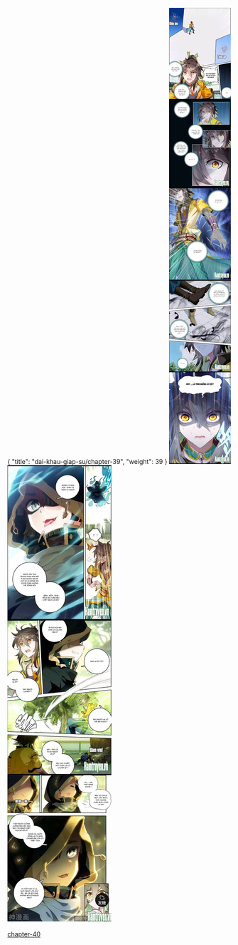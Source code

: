 { "title": "dai-khau-giap-su/chapter-39", "weight": 39 }
<img src="dai-khau-giap-su_0039_01-79168778de2c5ae385c307f8ab87eccd.webp" alt="page-1" origin="http://1.bp.blogspot.com/-lkqAzpqBBA4/WfckeyiA08I/AAAAAAAAiJE/P2DhfkCk7eIIeAliLhtgS5sTpoE62ZD-wCLcBGAs/s1600/1.jpg?imgmax=0"><br/>
<img src="dai-khau-giap-su_0039_02-b5717093135da5d6b25af123ee9bb2b7.webp" alt="page-2" origin="http://1.bp.blogspot.com/-f1pkIHZYPes/Wfcke1g37dI/AAAAAAAAiJA/hsIcwS5zs10OhVNacCC9gA1OQMuezysEwCLcBGAs/s1600/2.jpg?imgmax=0"><br/>
<br/><a class="nextchap" href="/dai-khau-giap-su/chapter-40">chapter-40</a>
